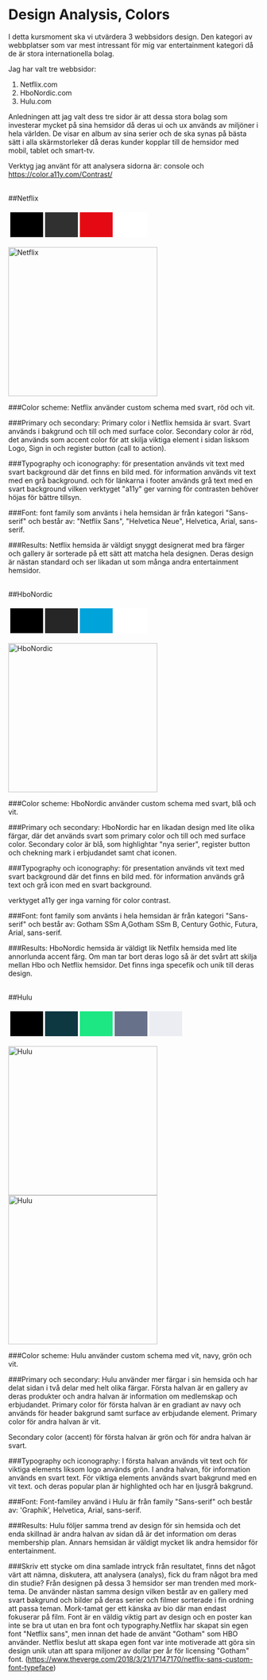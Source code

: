 Design Analysis, Colors
=======================
I detta kursmoment ska vi utvärdera 3 webbsidors design. Den kategori av webbplatser som var mest intressant för mig var entertainment kategori då de är stora internationella bolag. 


Jag har valt tre webbsidor:
1. Netflix.com
2. HboNordic.com
3. Hulu.com

Anledningen att jag valt dess tre sidor är att dessa stora bolag som investerar mycket på sina hemsidor då deras ui och ux används av miljöner i hela världen. De visar en album av sina serier och de ska synas på bästa sätt i alla skärmstorleker då deras kunder kopplar till de hemsidor med mobil, tablet och smart-tv. 


Verktyg jag använt för att analysera sidorna är: console och https://color.a11y.com/Contrast/



<br>
##Netflix

<table id="palette" style="border-spacing: 4px; border-collapse: separate">
<tr>
<td id="drop" style="height: 50px; width: 50px; background-color: #000000">
<td id="drop" style="height: 50px; width: 50px; background-color: #303030">
<td id="drop" style="height: 50px; width: 50px; background-color: #e50914">
<td id="drop" style="height: 50px; width: 50px; background-color: #ffffff">
</tr>
</table>

<img style="width: 300px" alt="Netflix" title="Netflix" src="./../themes/shared/img/Netflix.png">

###Color scheme: 
Netflix använder custom schema med svart, röd och vit.

###Primary och secondary:
Primary color i Netflix hemsida är svart. Svart används i bakgrund och till och med surface color.
Secondary color är röd, det används som accent color för att skilja viktiga element i sidan lisksom Logo, Sign in och register button (call to action).

###Typography och iconography:
för presentation används vit text med svart background där det finns en bild med.
för information används vit text med en grå background.
och för länkarna i footer används grå text med en svart background vilken verktyget "a11y" ger varning för contrasten behöver höjas för bättre tillsyn. 

###Font:
font family som använts i hela hemsidan är från kategori "Sans-serif" och består av: "Netflix Sans", "Helvetica Neue", Helvetica, Arial, sans-serif.

###Results: 
Netflix hemsida är väldigt snyggt designerat med bra färger och gallery är sorterade på ett sätt att matcha hela designen. Deras design är nästan standard och ser likadan ut som många andra entertainment hemsidor.

<br>
##HboNordic

<table id="palette" style="border-spacing: 4px; border-collapse: separate">
<tr>
<td id="drop" style="height: 50px; width: 50px; background-color: #000000">
<td id="drop" style="height: 50px; width: 50px; background-color: #262626">
<td id="drop" style="height: 50px; width: 50px; background-color: #00a3da">
<td id="drop" style="height: 50px; width: 50px; background-color: #FFFFFF">
</tr>
</table>

<img style="width: 300px" alt="HboNordic" title="HboNordic" src="./../themes/shared/img/HboNordic.png">

###Color scheme: 
HboNordic använder custom schema med svart, blå och vit.

###Primary och secondary:
HboNordic har en likadan design med lite olika färgar, där det används svart som primary color och till och med surface color.
Secondary color är blå, som highlightar "nya serier", register button och chekning mark i erbjudandet samt chat iconen.

###Typography och iconography:
för presentation används vit text med svart background där det finns en bild med.
för information används grå text och grå icon med en svart background.

verktyget a11y ger inga varning för color contrast.

###Font:
font family som använts i hela hemsidan är från kategori "Sans-serif" och består av: Gotham SSm A,Gotham SSm B, Century Gothic, Futura, Arial, sans-serif.

###Results: 
HboNordic hemsida är väldigt lik Netfilx hemsida med lite annorlunda accent färg. Om man tar bort deras logo så är det svårt att skilja mellan Hbo och Netflix hemsidor. Det finns inga specefik och unik till deras design. 


<br>
##Hulu
<table id="palette" style="border-spacing: 4px; border-collapse: separate">
<tr>
<td id="drop" style="height: 50px; width: 50px; background-color: #000000">
<td id="drop" style="height: 50px; width: 50px; background-color: #0D3741">
<td id="drop" style="height: 50px; width: 50px; background-color: #1CE783">
<td id="drop" style="height: 50px; width: 50px; background-color: #67728a">
<td id="drop" style="height: 50px; width: 50px; background-color: #ebedf2">
</tr>
</table>

<img style="width: 300px" alt="Hulu" title="Hulu" src="./../themes/shared/img/Hulu.png">
<img style="width: 300px" alt="Hulu" title="Hulu" src="./../themes/shared/img/Hulu2.png">

###Color scheme: 
Hulu använder custom schema med vit, navy, grön och vit.

###Primary och secondary:
Hulu använder mer färgar i sin hemsida och har delat sidan i två delar med helt olika färgar. Första halvan är en gallery av deras produkter och andra halvan är information om medlemskap och erbjudandet. Primary color för första halvan är en gradiant av navy och används för header bakgrund samt surface av erbjudande element. Primary color för andra halvan är vit.

Secondary color (accent) för första halvan är grön och för andra halvan är svart.

###Typography och iconography:
I första halvan används vit text och för viktiga elements liksom logo används grön.
I andra halvan, för information används en svart text. För viktiga elements används svart bakgrund med en vit text. och deras popular plan är highlighted och har en ljusgrå bakgrund.

###Font:
Font-familey använd i Hulu är från family "Sans-serif" och består av: 'Graphik', Helvetica, Arial, sans-serif.

###Results: 
Hulu följer samma trend av design för sin hemsida och det enda skillnad är andra halvan av sidan då är det information om deras membership plan. Annars hemsidan är väldigt mycket lik andra hemsidor för entertainment.


###Skriv ett stycke om dina samlade intryck från resultatet, finns det något värt att nämna, diskutera, att analysera (analys), fick du fram något bra med din studie?
Från designen på dessa 3 hemsidor ser man trenden med mork-tema. De använder nästan samma design vilken består av en gallery med svart bakgrund och bilder på deras serier och filmer sorterade i fin ordning att passa teman. Mork-tamat ger ett känska av bio där man endast fokuserar på film. Font är en väldig viktig part av design och en poster kan inte se bra ut utan en bra font och typography.Netflix har skapat sin egen font "Netflix sans", men innan det hade de använt "Gotham" som HBO använder. Netflix beslut att skapa egen font var inte motiverade att göra sin design unik utan att spara miljoner av dollar per år för licensing "Gotham" font. (https://www.theverge.com/2018/3/21/17147170/netflix-sans-custom-font-typeface)

